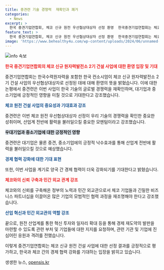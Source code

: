 ```yaml
---
title: 중견련 기술 경쟁력  재확인과 쾌거
categories:
  - News
excerpt: >
  한국 중견기업연합회, 체코 신규 원전 우선협상대상자 선정 환영  한국중견기업연합회는 체코 신규 원전 2기 건설 사업의 우선협상대상자로 선정된 것을 환영하며, 이를 통해 우리 기술의 글로벌 경쟁력 재확인과 산업계 전반에 활력을 불러일으킬 것으로 기대한다. 또한, 민간 외교관으로서의 노력과 기업의 민관협력 과정을 폭넓게 재조명할 필요가 있다고 강조했다. 최종 계약까지 만전을 기해 주길 바라며, 관련 부처와 기업들에 진심어린 응원과 격려를 전했다. (150자)
feature_text: >
  한국 중견기업연합회, 체코 신규 원전 우선협상대상자 선정 환영  한국중견기업연합회는 체코 신규 원전 2기 건설 사업의 우선협상대상자로 선정된 것을 환영하며, 이를 통해 우리 기술의 글로벌 경쟁력 재확인과 산업계 전반에 활력을 불러일으킬 것으로 기대한다. 또한, 민간 외교관으로서의 노력과 기업의 민관협력 과정을 폭넓게 재조명할 필요가 있다고 강조했다. 최종 계약까지 만전을 기해 주길 바라며, 관련 부처와 기업들에 진심어린 응원과 격려를 전했다. (150자)
image: 'https://www.behealthy4u.com/wp-content/uploads/2024/06/unnamed-file.png'
---
```


<p><img src="https://www.behealthy4u.com/wp-content/uploads/2024/06/unnamed-file.png" alt="info 속보" /></p>

<p><b><span style="color: #ee2323;">한국 중견기업연합회의 체코 신규 원자력발전소 2기 건설 사업에 대한 환영 입장 및 기대</span></b></p>

<p>중견기업연합회는 한국수력원자력을 포함한 한국 컨소시엄이 체코 신규 원자력발전소 2기 건설 사업의 우선협상대상자로 선정된 데에 대해 환영의 뜻을 밝혔습니다. 이에 대한 논평에서 중견련은 이번 사업이 한국 기술의 글로벌 경쟁력을 재확인하며, 대기업과 중소기업에 긍정적인 영향을 미칠 것으로 기대한다고 강조했습니다.</p>

<p><b><span style="color: #1a5490;">체코 원전 건설 사업의 중요성과 기대효과 강조</span></b></p>

<p>중견련은 이번 체코 원전 우선협상대상자 선정이 우리 기술의 경쟁력을 확인한 중요한 성취이며, 산업계 전반에 활력을 불러일으킬 중요한 모멘텀이라고 강조했습니다.</p>

<p><b><span style="background-color: #21538527;">우대기업과 중소기업에 대한 긍정적인 영향</span></b></p>

<p>중견련은 대기업은 물론 중견, 중소기업에의 긍정적 낙수효과를 통해 산업계 전반에 활력을 불러일으킬 것으로 예상했습니다.</p>

<p><b><span style="color: #1a5490;">경제 협력 강화에 대한 기대 표현</span></b></p>

<p>또한, 이번 사업을 계기로 양국 간 경제 협력이 더욱 강화되기를 기대한다고 밝혔습니다.</p>

<p><b><span style="color: #ee2323;">체코와의 신뢰 구축과 민간 외교 관계 강조</span></b></p>

<p>체코와의 신뢰를 구축해온 정부의 노력과 민간 외교관으로서 체코 기업들과 긴밀한 비즈니스 파트너십을 이끌어온 많은 기업의 모범적인 협력 과정을 재조명해야 한다고 강조했습니다.</p>

<p><b><span style="color: #1a5490;">산업 혁신과 민간 외교관의 역할 강조</span></b></p>

<p>끝으로, 원전 산업계를 통한 혁신 투자와 일자리 확대 등을 통해 경제 재도약의 발판을 마련할 수 있도록 관련 부처 및 기업들에 대한 지지를 요청하며, 관련 기관 및 기업에 진심어린 응원과 격려를 전했습니다. </p>

<p>이렇게 중견기업연합회는 체코 신규 원전 건설 사업에 대한 선정 결과를 긍정적으로 평가하고, 한국과 체코 간의 경제 협력 강화를 기대하는 입장을 밝히고 있습니다.</p>
생생한 뉴스, <a href="https://opensis.kr" rel="dofollow">opensis.kr</a>


